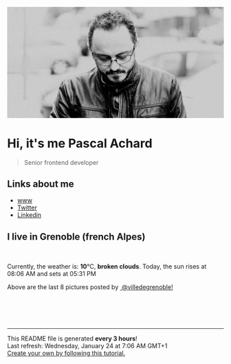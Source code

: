 ![Pascal Achard](./images/photo-pascal-achard.jpg)
# Hi, it's me Pascal Achard
> Senior frontend developer

## Links about me
- [www](https://www.pascal-achard.com)
- [Twitter](https://twitter.com/botmaster)
- [Linkedin](http://www.linkedin.com/in/pascal-achard)


## I live in Grenoble (french Alpes)
<img src="https://openweathermap.org/img/wn/04n@2x.png" alt="">

Currently, the weather is: **10**°C, **broken clouds**.
Today, the sun rises at 08:06 AM and sets at 05:31 PM

Above are the last 8 pictures posted by <a href="https://www.instagram.com/villedegrenoble/" target="_blank"><img alt="" src="https://upload.wikimedia.org/wikipedia/commons/thumb/e/e7/Instagram_logo_2016.svg/1024px-Instagram_logo_2016.svg.png" width="20"/> @villedegrenoble!</a>

<p style="display: flex; flex-wrap: wrap; gap: 20px;">
        <img src="https://cdn1.picuki.com/hosted-by-instagram/q/0exhNuNYnjBGZDHIdN5WmL9I2Pk2GAlRNecaS7j0nyZiNxIsbHWB58ltwdev%7C%7CDlyKw1oASyLeD1h7I0uU1pUZFV7PU3WQLWNTT9Q6qqaVYCg0TBl%7C%7CZVllbs2KnQfbHeq98ooOzjYMTIfQeoEH%7C%7Cbx7a8Koru5A2MEo1zRMrBC0GAG4YWbVqFKwoV966yUlEri+YU8ajtG5WR1aRhmpNPb5DwIX%7C%7CD+fMBxsedISLQzicYRtr6+wmOHH24VdGZ9Sgi1spvlisAM1grrVQ116Ez0Qp19KkgT3HSUhkcy4psPqaSDFctu2vxl5u2CCm8AYG9qpBxrr5+4jn7gckn98UlR2U3JxeCeVttziJ%7C%7CBPd6pVojEy2STSvSNMPUeEHkMAqubBhnTKKjmV%7C%7Cd4kK97T9lpj3uQ6iS2cqH11SFUFRNlqSSzBqZFQaiL4bqn6HWDrnC2lisXl%7C%7CmaPbxZlQgI0JCuvScoP0PIBvdcMjCLgVJxR4oW.jpeg" alt="" width="200"/>
        <img src="https://cdn1.picuki.com/hosted-by-instagram/q/0exhNuNYnjBGZDHIdN5WmL9I2Pk2GAlRNecaS7j0nyZiNxIsbHWB58ltwdev%7C%7CDlyKw1oASyLeD5p7I8oV1pRZFV6O0PdT7OBTTtT76SdU4Ch0Ddi9ZNgkLoxJHQbZXOt%7C%7C8AqOzjYMTIfQeoEH%7C%7Cbx7a8Koru5A2MEo1zRMrBC0GAG4YWbVqFKwoV966yUlEri+YU8ajtG5WR1aRhmpNPb5DwIX%7C%7CD+fMBxsedISLQzicYRtr6+wmOHH24VdGZ9ShaN75jVsOVTrnTRVQ0H6zmsQKR9KkgT3HSUhkcy4psPqaSDFctu2vxl5u2CCm8AYG9qpBxrr5+4jn7gckn98UlR2U3JweacaM93iLH3PN25UorEy2STSvSNMPUeEHkMAqubBhnTKKjmV%7C%7Cd4kKpECdYe%7C%7C2iDpFDuc7ut%7C%7Cx5nICF%7C%7CpSazI5xFSfm3yKOyx0PFoz%7C%7CZhA9tlcCsPbxZlQgI0JCvyyMqP0PIBvdcMjCLgVJxR4oW.jpeg" alt="" width="200"/>
        <img src="https://cdn1.picuki.com/hosted-by-instagram/q/0exhNuNYnjBGZDHIdN5WmL9I2Pk2GAlRNucaS7j0nyZiNxIsbHWB58ltwdev%7C%7CDlyKw1oASyLeD1h7IgpUVRUZFV7PUzfSLCPSDxT6aWaVoCj2zJj%7C%7CJ9jl7w2LHEeZXSu98AoOzjYMTIfQeoEH%7C%7Cbx7a8Koru5A2MGo1zRMrBC0GAG4fy3UPI7mslm56SA3U62u8IOKj51+n98LUc7ttzduDsHEvL8JcEg6PM5QLkNxMEH6Ovg1Su9BSsVdW1BFDGL59qRyag8iyDXez07pkr1RosQGEsYknG0li5p47sq2pPkMYlghN8XgPHUHHEmfk1KhlJtk5bgwG6YLmmu4EBTwGjW%7C%7Cbi0a6MLvLykC%7C%7Cm8QvTd7XLuWpCOOaF5R1cFIaj4chqPBLDlI4YL24hMHq8Dghi6+FvtJI%7C%7CV2jF1HBNnhzC4PqRKcq60zoCi217vuBS8ki80k8mZT5dTy1NT%7C%7COav4VZff3vnQ8dKZmKD+wVxRoliN4HGnaHHYuwfEBFUa91F.jpeg" alt="" width="200"/>
        <img src="https://cdn1.picuki.com/hosted-by-instagram/q/0exhNuNYnjBGZDHIdN5WmL9I2Pk2GAlRNucaS7j0nyZiNxIsbHWB58ltwdev%7C%7CDlyKw1oASyLeD5p7IwoVlhVZFV6O0PcTbWBSDdU6qidVICk2jdm%7C%7CZJklbswL3MbZnOt8MYsOzjYMTIfQeoEH%7C%7Cbx7a8Koru5A2MEo1zRMrBC0GAG4YWbVqFKwoV966yUlEri+YU8ajtG5WR1aRtmpNPb5DwIX%7C%7CD+fMBxsedISLQzicYRtr6+zWOHH24VdGZ9ShSZg4D5yMAqtA%7C%7C7VQ1g33OQSrB9KkgT3HSUhkcy4psPqaSDFctu2vxl5u2CCm8AYG9qpBxrr5+4jn7gckn98Xd7l07366mfRvlziLHRPdypVorH22STSvSNMPUeEHkMAqubBhnTKKjmV%7C%7Cd4kKgCHatmjgu6%7C%7C1SwYOHB1xBbHAdu1A2%7C%7CXN8oE%7C%7CPFkb2lv2HTljSK9VQJtM2sPbxZlQgI0JCoulYjP0PIBvdcMjCLgVJxR4oW.jpeg" alt="" width="200"/>
        <img src="https://cdn1.picuki.com/hosted-by-instagram/q/0exhNuNYnjBGZDHIdN5WmL9I2Pk2GAlRNecaS7j0nyZiNxIsbHWB58ltwdev%7C%7CDlyKw1oASyLeD5p7IMtUVpSZFV6O0PcSLaNRD5X5qyfU4Cg0DRu%7C%7CZdplLw2JHwbbHGv8MUkOzjYMTIfQeoEH%7C%7Cbx7a8Koru5A2MEo1zRMrBC0GAG4YWbVqFKwoV966yUlEri+YU8ajtG5WR1aRhmpNPb5DwIX%7C%7CD+fMBxsedISLQzicYRtr6+wmOHH24VdGZ9SjWGsd%7C%7CGx8pOrTn%7C%7CVQ1hyGqxfoR9KkgT3HSUhkcy4psPqaSDFctu2vxl5u2CCm8AYG9qpBxrr5+4jn7gckn98Wdnkk%7C%7Cn8+aeVsc%7C%7CiKHJdt6pcIvE22STSvSNMPUeEHkMAqubBhnTKKjmV%7C%7Cd4kKlsM6Af1Fec%7C%7CR6qbrrQ2TVgLD1M0BeNIbVZE++s%7C%7CbuG8G3qkQ66qTc4luaaPbxZlQgI0JDZulQtP0PIBvdcMjCLgVJxR4oW.jpeg" alt="" width="200"/>
        <img src="https://cdn1.picuki.com/hosted-by-instagram/q/0exhNuNYnjBGZDHIdN5WmL9I2Pk2GAlRNucaS7j0nyZiNxIsbHWB58ltwdev%7C%7CDlyKw1oASyLeD5p7YstWVxRZFV6NE3eTLGBSDlc6KmZVICl1DNg%7C%7CJFplr0xKHEbY3Gq%7C%7CsMqOzjYMTIfQeoEH%7C%7Cbx7a8Koru5A2MGo1zRMrBC0GAG4fy3UPI7mslm56SA3U62u8IOKj51+n98LUc7ttzduDsHEvL8JcEg6PM5QLkNxMEH6Ovg1Su9BSsVdW1BFDGL59qRyag8iyDXez07pkm+F5loPgFTkVGOli4O4dx7qarkMYlghN8XgPHUHHEmfk1KhlJtk5bgwG6YLmmu4EBTwGjW%7C%7Cbi0a6MLvLykCOmaT%7C%7CXNyznuZIDJO495DVcrJan4VBqPBLDlI4YL24hMHq8Dghi6+FvtJI%7C%7CV2jFSEAJYhCyxCpxJcPnM%7C%7CbWLynbysBuWuVFrgOH2V+QN31Je8OOy3CkrW3TnQ8dKZmKD+wVyQoplN4HGnaHHYuwfEBFUa91F.jpeg" alt="" width="200"/>
        <img src="https://cdn1.picuki.com/hosted-by-instagram/q/0exhNuNYnjBGZDHIdN5WmL9I2Pk2GAlRNecaS7j0nyZiNxIsbHWB58ltwdGn%7C%7CDh6Kwh9HS+LeD5p7IkjU1lXZFN7PETXQLWMRT5V6KiZUujN0TBj9pZmnbY1LHIWbXKm88QuUwmYdSgIGaYDG7uo%7C%7CesJ%7C%7CPnucjcFrjOMNbRKmDdttdCwFahlza4lsfe4kx2xu5xncG114WNxahlw5OLUqQUCSKn5PN1gpKZlR7pCjMsS5Lujymu+H2xkfWx9Ez7RtI7V2dENhhzrdSFlqjHwAZY1LHMRiVbm7y8mmKsPj9yMJIZM4cEu4o34GCACW2E2hjtfwZftgAHsSUGImUBRwT2Ej+b3ffZ79sXPBPW5do7inAfZbKSILKJnCUsNWOzDaQ7Vdf21UcIUsJEZJdRtzw6TwzGxRpel%7C%7CVV+AWgc1hbaLcogYLuiyqyb4X7U32WM81Jvxg==.jpeg" alt="" width="200"/>
        <img src="https://cdn1.picuki.com/hosted-by-instagram/q/0exhNuNYnjBGZDHIdN5WmL9I2Pk2GAlRNecaS7j0nyZiNxIsbHWB58ltwdev%7C%7CDlyKw1oASyLeD5p7IgsU1RYZFV6O0PfS7aMSDdU6aqcUYCl0zdn9pBhlrozKXAWYXSt88UlOzjYMTIfQeoEH%7C%7Cb2rvUW+P%7C%7CwbTYFri2TNLRKyQlWotfpUrJy9ZRxt52U1h+189JldHt1%7C%7CGgeLF11q9PJvjsNTvX9fMh4sq4jC+ZCjMkEpensmCG2X2MvbyhBGTOguYrVwr9T3GXXejYH9GmkGp05Ln9MgkLrtCMyk7R2rr+FAL0r3Po17IH4fTcED3tKhjVPsdK+lCGQPy38mUpV%7C%7CGPSwbu0TfUjv8jdP9rJeNHEmA%7C%7C0Q6bxMI4Yc04mGdPidgzyN7DlI40KssUdUvsD1F23p0voMr%7C%7C8gUMhOxRMpweNGYp2FtKukfb84iXfhSWJ8QsrtpqXUuBLxUZr08ajxyxtbXLXXcBmaQWQ1lV%7C%7CRItiJO6au7iSVOZBdwAOOtRLqDLe08M=.jpeg" alt="" width="200"/>
</p>

------------
<p>This README file is generated <b>every 3 hours</b>!
    <br />Last refresh: Wednesday, January 24 at 7:06 AM GMT+1
    <br /><a href="https://medium.com/@th.guibert/how-to-create-a-self-updating-readme-md-for-your-github-profile-f8b05744ca91">Create your own by following this tutorial.</a>
</p>
<p><a href="https://github.com/botmaster/botmaster/actions/workflows/main.yaml"><img alt="" src="https://github.com/botmaster/botmaster/actions/workflows/main.yaml/badge.svg" /></a></p>

